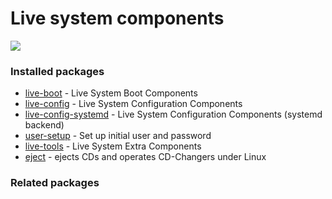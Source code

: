 # Live system components

[![](https://screenshots.debian.net/thumbnail/live-boot/)](https://screenshots.debian.net/screenshot/live-boot/)





### Installed packages

* [live-boot](https://packages.debian.org/stretch/live-boot) - Live System Boot Components
* [live-config](https://packages.debian.org/stretch/live-config) - Live System Configuration Components
* [live-config-systemd](https://packages.debian.org/stretch/live-config-systemd) - Live System Configuration Components (systemd backend)
* [user-setup](https://packages.debian.org/stretch/user-setup) - Set up initial user and password
* [live-tools](https://packages.debian.org/stretch/live-tools) - Live System Extra Components
* [eject](https://packages.debian.org/stretch/eject) - ejects CDs and operates CD-Changers under Linux

### Related packages

<sub>  </sub>
